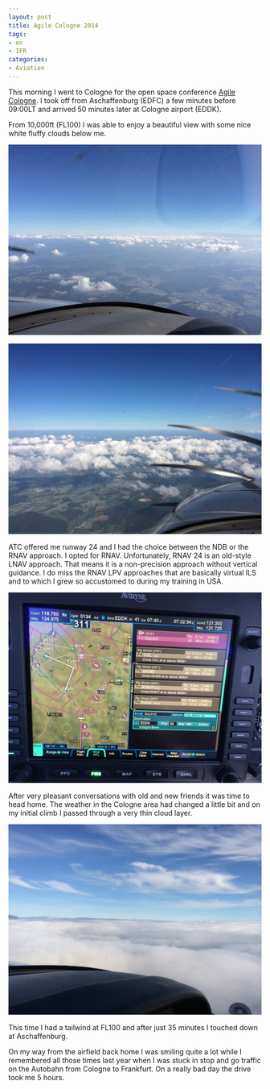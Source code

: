 ```yaml
---
layout: post
title: Agile Cologne 2014
tags:
- en
- IFR
categories:
- Aviation
---
```

This morning I went to Cologne for the open space conference [Agile Cologne](http://agilecologne.de). I took off from Aschaffenburg (EDFC) a few minutes before 09:00LT and arrived 50 minutes later at Cologne airport (EDDK).

From 10,000ft (FL100) I was able to enjoy a beautiful view with some nice white fluffy clouds below me.

![2014 06 13 09.15.30](/img/posts/2014-06-13/2014-06-13%2009.15.30.jpg)

![2014 06 13 09.15.33](/img/posts/2014-06-13/2014-06-13%2009.15.33.jpg)

ATC offered me runway 24 and I had the choice between the NDB or the RNAV approach. I opted for RNAV. Unfortunately, RNAV 24 is an old-style LNAV approach. That means it is a non-precision approach without vertical guidance. I do miss the RNAV LPV approaches that are basically virtual ILS and to which I grew so accustomed to during my training in USA.

![2014 06 13 09.22.50](/img/posts/2014-06-13/2014-06-13%2009.22.50.jpg)

After very pleasant conversations with old and new friends it was time to head home. The weather in the Cologne area had changed a little bit and on my initial climb I passed through a very thin cloud layer. 

![2014 06 13 19.10.14](/img/posts/2014-06-13/2014-06-13%2019.10.14.jpg)

This time I had a tailwind at FL100 and after just 35 minutes I touched down at Aschaffenburg. 

On my way from the airfield back home I was smiling quite a lot while I remembered all those times last year when I was stuck in stop and go traffic on the Autobahn from Cologne to Frankfurt. On a really bad day the drive took me 5 hours.
